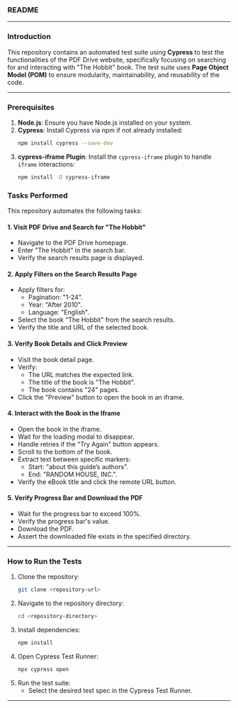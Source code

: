 ### **README**

---

### **Introduction**

This repository contains an automated test suite using **Cypress** to test the functionalities of the PDF Drive website, specifically focusing on searching for and interacting with "The Hobbit" book. The test suite uses **Page Object Model (POM)** to ensure modularity, maintainability, and reusability of the code.

---

### **Prerequisites**

1. **Node.js**: Ensure you have Node.js installed on your system.
2. **Cypress**: Install Cypress via npm if not already installed:
   ```bash
   npm install cypress --save-dev
   ```
3. **cypress-iframe Plugin**: Install the `cypress-iframe` plugin to handle `iframe` interactions:
   ```bash
   npm install -D cypress-iframe
   ```


### **Tasks Performed**

This repository automates the following tasks:

#### **1. Visit PDF Drive and Search for "The Hobbit"**
- Navigate to the PDF Drive homepage.
- Enter "The Hobbit" in the search bar.
- Verify the search results page is displayed.

#### **2. Apply Filters on the Search Results Page**
- Apply filters for:
  - Pagination: "1-24".
  - Year: "After 2010".
  - Language: "English".
- Select the book "The Hobbit" from the search results.
- Verify the title and URL of the selected book.

#### **3. Verify Book Details and Click Preview**
- Visit the book detail page.
- Verify:
  - The URL matches the expected link.
  - The title of the book is "The Hobbit".
  - The book contains "24" pages.
- Click the "Preview" button to open the book in an iframe.

#### **4. Interact with the Book in the Iframe**
- Open the book in the iframe.
- Wait for the loading modal to disappear.
- Handle retries if the "Try Again" button appears.
- Scroll to the bottom of the book.
- Extract text between specific markers:
  - Start: "about this guide’s authors".
  - End: "RANDOM HOUSE, INC.".
- Verify the eBook title and click the remote URL button.

#### **5. Verify Progress Bar and Download the PDF**
- Wait for the progress bar to exceed 100%.
- Verify the progress bar's value.
- Download the PDF.
- Assert the downloaded file exists in the specified directory.

---

### **How to Run the Tests**

1. Clone the repository:
   ```bash
   git clone <repository-url>
   ```
2. Navigate to the repository directory:
   ```bash
   cd <repository-directory>
   ```
3. Install dependencies:
   ```bash
   npm install
   ```
4. Open Cypress Test Runner:
   ```bash
   npx cypress open
   ```
5. Run the test suite:
   - Select the desired test spec in the Cypress Test Runner.

---

